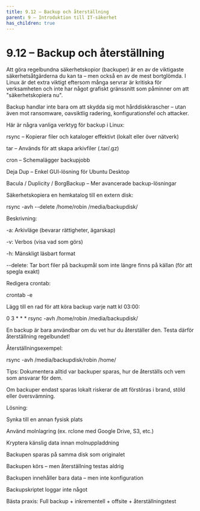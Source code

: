 ```yaml
---
title: 9.12 – Backup och återställning
parent: 9 – Introduktion till IT-säkerhet
has_children: true
---
```

# 9.12 – Backup och återställning

Att göra regelbundna säkerhetskopior (backuper) är en av de viktigaste säkerhetsåtgärderna du kan ta – men också en av de mest bortglömda. I Linux är det extra viktigt eftersom många servrar är kritiska för verksamheten och inte har något grafiskt gränssnitt som påminner om att "säkerhetskopiera nu".

Backup handlar inte bara om att skydda sig mot hårddiskkrascher – utan även mot ransomware, oavsiktlig radering, konfigurationsfel och attacker.

Här är några vanliga verktyg för backup i Linux:

rsync – Kopierar filer och kataloger effektivt (lokalt eller över nätverk)

tar – Används för att skapa arkivfiler (.tar/.gz)

cron – Schemalägger backupjobb

Deja Dup – Enkel GUI-lösning för Ubuntu Desktop

Bacula / Duplicity / BorgBackup – Mer avancerade backup-lösningar

Säkerhetskopiera en hemkatalog till en extern disk:

rsync -avh --delete /home/robin /media/backupdisk/

Beskrivning:

-a: Arkivläge (bevarar rättigheter, ägarskap)

-v: Verbos (visa vad som görs)

-h: Mänskligt läsbart format

--delete: Tar bort filer på backupmål som inte längre finns på källan (för att spegla exakt)

Redigera crontab:

crontab -e

Lägg till en rad för att köra backup varje natt kl 03:00:

0 3 * * * rsync -avh /home/robin /media/backupdisk/

En backup är bara användbar om du vet hur du återställer den. Testa därför återställning regelbundet!

Återställningsexempel:

rsync -avh /media/backupdisk/robin /home/

Tips: Dokumentera alltid var backuper sparas, hur de återställs och vem som ansvarar för dem.

Om backuper endast sparas lokalt riskerar de att förstöras i brand, stöld eller översvämning.

Lösning:

Synka till en annan fysisk plats

Använd molnlagring (ex. rclone med Google Drive, S3, etc.)

Kryptera känslig data innan molnuppladdning

Backupen sparas på samma disk som originalet

Backupen körs – men återställning testas aldrig

Backupen innehåller bara data – men inte konfiguration

Backupskriptet loggar inte något

Bästa praxis: Full backup + inkrementell + offsite + återställningstest

